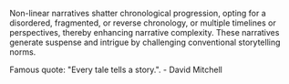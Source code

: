 
Non-linear narratives shatter chronological progression, opting for a disordered, fragmented, or reverse chronology, or multiple timelines or perspectives, thereby enhancing narrative complexity. These narratives generate suspense and intrigue by challenging conventional storytelling norms.

Famous quote: "Every tale tells a story.". - David Mitchell

